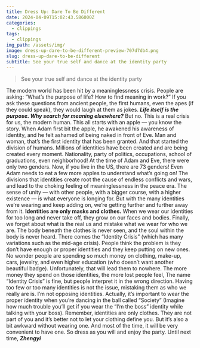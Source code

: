 ```yaml
---
title: Dress Up: Dare To Be Different
date: 2024-04-09T15:02:43.586000Z
categories:
  - clippings
tags:
  - clippings
img_path: /assets/img/
image: dress-up-dare-to-be-different-preview-707d7db4.png
slug: dress-up-dare-to-be-different
subtitle: See your true self and dance at the identity party
---
```


> See your true self and dance at the identity party

The modern world has been hit by a meaninglessness crisis.
People are asking: “What’s the purpose of life? How to find meaning in work?”
If you ask these questions from ancient people, the first humans, even the apes (if they could speak), they would laugh at them as jokes.
_**Life itself is the purpose. Why search for meaning elsewhere?**_
But no. This is a real crisis for us, the modern human.
This all starts with an apple — you know the story.
When Adam first bit the apple, he awakened his awareness of identity, and he felt ashamed of being naked in front of Eve.
Man and woman, that’s the first identity that has been granted.
And that started the division of humans. 
Millions of identities have been created and are being created every moment.
Nationality, party of politics, occupations, school of graduations, even neighborhood! 
At the time of Adam and Eve, there were only two genders. Now, if you live in the US, there are 73 genders! Even Adam needs to eat a few more apples to understand what’s going on!
The divisions that identities create root the cause of endless conflicts and wars, and lead to the choking feeling of meaninglessness in the peace era.
The sense of unity — with other people, with a bigger course, with a higher existence — is what everyone is longing for. But with the many identities we’re wearing and keep adding on, we’re getting further and further away from it.
**Identities are only masks and clothes.**
When we wear our identities for too long and never take off, they grow on our faces and bodies. Finally, we forget about what is the real us and mistake what we wear for who we are. 
The body beneath the clothes is never seen, and the soul within the body is never heard.
There comes the “Identity Crisis” (which has many variations such as the mid-age crisis).
People think the problem is they don’t have enough or proper identities and they keep putting on new ones. No wonder people are spending so much money on clothing, make-up, cars, jewelry, and even higher education (who doesn’t want another beautiful badge).
Unfortunately, that will lead them to nowhere. 
The more money they spend on those identities, the more lost people feel,
The name “Identity Crisis” is fine, but people interpret it in the wrong direction. Having too few or too many identities is not the issue, mistaking them as who we really are is.
I’m not opposing identities. Actually, it’s important to wear the proper identity when you’re dancing in the ball called “Society” (Imagine how much trouble you’ll get if you wear the “I’m the boss” identity while talking with your boss).
Remember, identities are only clothes. 
They are not part of you and it’s better not to let your clothing define you.
But it’s also a bit awkward without wearing one.
And most of the time, it will be very convenient to have one.
So dress as you will and enjoy the party.
Until next time,
_**Zhengyi**_
